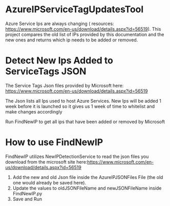 # AzureIPServiceTagUpdatesTool
Azure Service Ips are always changing ( resources: https://www.microsoft.com/en-us/download/details.aspx?id=56519). This project compares the old list of IPs provided by this documentation and the new ones and returns which ip needs to be added or removed. 

# Detect New Ips Added to ServiceTags JSON 

The Service Tags Json files provided by Microsoft here: https://www.microsoft.com/en-us/download/details.aspx?id=56519

The Json lists all Ips used to host Azure Services. New Ips will be added 1 week before it is launched so it gives us 1 week of time to whitelist and make changes accordingly

Run FindNewIP to get all ips that have been added or removed by Microsoft

# How to use FindNewIP

FindNewIP utilizes NewIPDetectionService to read the json files you download from the microsoft site here:https://www.microsoft.com/en-us/download/details.aspx?id=56519

1. Add the new and old Json file inside the AzureIPJSONFiles File (the old one would already be saved here).
2. Update the values to oldJSONFileName and newJSONFileName inside FindNewIP.py
3. Save and Run
